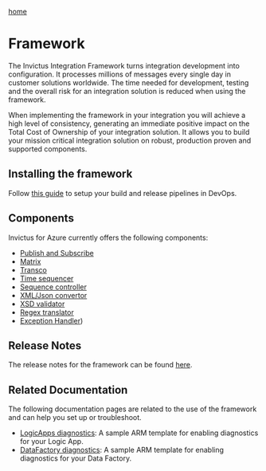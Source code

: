 [home](../README.md)

# Framework

The Invictus Integration Framework turns integration development into configuration.  It processes millions of messages every single day in customer solutions worldwide.  The time needed for development, testing and the overall risk for an integration solution is reduced when using the framework.

When implementing the framework in your integration you will achieve a high level of consistency, generating an immediate positive impact on the Total Cost of Ownership of your integration solution. It allows you to build your mission critical integration solution on robust, production proven and supported components.

## Installing the framework

Follow [this guide](installation/framework-installation.md) to setup your build and release pipelines in DevOps.

## Components

Invictus for Azure currently offers the following components:

* [Publish and Subscribe](components/pubsubV2.md)
* [Matrix](components/transcoV2-Matrix.md)
* [Transco](components/transcoV2.md)
* [Time sequencer](components/timesequencer.md)
* [Sequence controller](components/sequencecontroller.md)
* [XML/Json convertor](/framework/components/xmljsonconverter.md)
* [XSD validator](/framework/components/xsd-validator.md)
* [Regex translator](/framework/components/regextranslation.md)
* [Exception Handler](/framework/components/exceptionHandler.md))

## Release Notes

The release notes for the framework can be found [here](https://github.com/invictus-integration/docs-ifa/releases).

## Related Documentation

The following documentation pages are related to the use of the framework and can help you set up or troubleshoot.

* [LogicApps diagnostics](logicappsdiagnostics.md): A sample ARM template for enabling diagnostics for your Logic App.
* [DataFactory diagnostics](datafactorydiagnostics.md): A sample ARM template for enabling diagnostics for your Data Factory.
